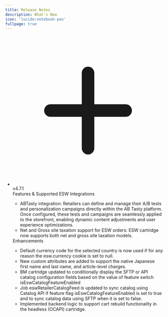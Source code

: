 ```yaml
---
title: Release Notes
description: What's New
icon: 'lucide:notebook-pen'
fullpage: true
---
```


<!-- component -->
<div class="bg-white">
  <div class="max-w-xl mx-auto p-8">
    <div class="flow-root">
<ul class="-mb-8">
  <li class="relative pb-8">
    <span class="absolute top-5 left-5 -ml-px h-full w-0.5 bg-gray-200" aria-hidden="true"></span>
    <div class="relative flex items-start space-x-3">
      <div>
        <div class="relative px-1">
          <div class="h-8 w-8 bg-blue-500 rounded-full ring-8 ring-white flex items-center justify-center">
            <svg class="text-white h-5 w-5" xmlns="http://www.w3.org/2000/svg" fill="none" viewBox="0 0 24 24" stroke="currentColor">
              <path stroke-linecap="round" stroke-linejoin="round" stroke-width="2" d="M12 6v6m0 0v6m0-6h6m-6 0H6" />
</svg>
          </div>
        </div>
      </div>
      <div class="min-w-0 flex-1 py-0">
        <div class="text-md text-gray-500">
          <div>
            <div class="font-medium text-gray-900 mr-2">v4.7.1</div>
            <div class="my-0.5 relative inline-flex items-center bg-white rounded-full border border-gray-300 px-3 py-0.5 text-sm">
              <div class="absolute flex-shrink-0 flex items-center justify-center">
                <span class="h-1.5 w-1.5 rounded-full bg-green-500" aria-hidden="true"></span>
              </div>
              <div class="ml-3.5 font-medium text-gray-900">Features & Supported ESW Integrations
              </div>
            </div>
          </div>
        </div>
        <div class="mt-2 text-gray-700">
          <ul>
            <li>ABTasty integration: Retailers can define and manage their A/B tests and personalization campaigns directly within the AB Tasty platform. Once configured, these tests and campaigns are seamlessly applied to the storefront, enabling dynamic content adjustments and user experience optimizations.</li>
            <li>Net and Gross site taxation support for ESW orders: ESW cartridge now supports both net and gross site taxation models.</li>
          </ul>
        </div>
        <div class="absolute flex-shrink-0 flex items-center justify-center">
          <span class="h-1.5 w-1.5 rounded-full bg-amber-500" aria-hidden="true"></span>
        </div>
        <div class="ml-3.5 font-medium text-gray-900">Enhancements
        </div>
        <div class="mt-2 text-gray-700">
          <ul>
            <li>Default currency code for the selected country is now used if for any reason the esw.currency cookie is set to null.</li>
            <li>New custom attributes are added to support the native Japanese first name and last name, and article-level charges.</li>
            <li>BM cartridge updated to conditionally display the SFTP or API catalog configuration fields based on the value of feature switch isEswCatalogFeatureEnabled</li>
            <li>Job eswRetailerCatalogFeed is updated to sync catalog using Catalog API if feature flag isEswCatalogFeatureEnabled is set to true and to sync catalog data using SFTP when it is set to false.</li>
            <li>Implemented backend logic to support cart rebuild functionality in the headless (OCAPI) cartridge.</li>
          </ul>
        </div>
      </div>
    </div>
  </li>
</ul>
    </div>
  </div>
</div>
